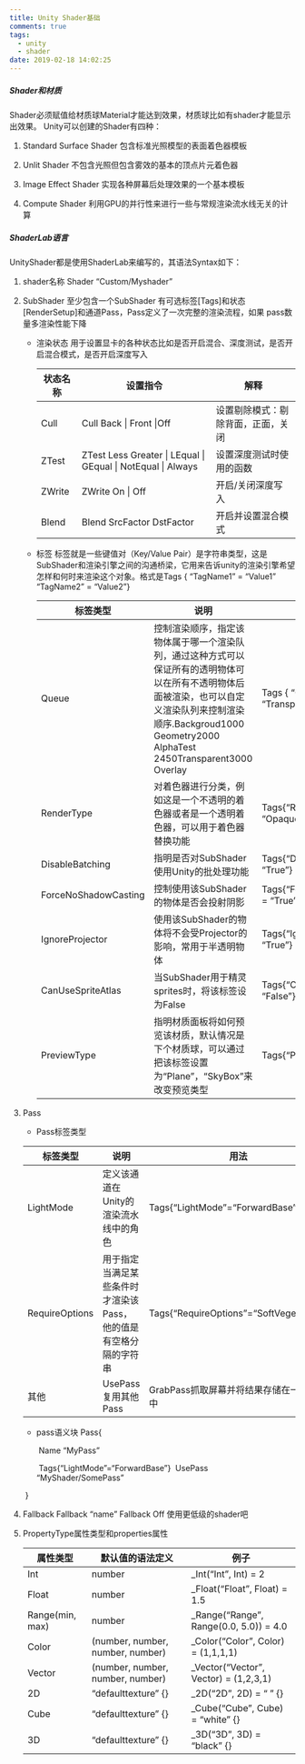 ```yaml
---
title: Unity Shader基础
comments: true
tags:
  - unity
  - shader
date: 2019-02-18 14:02:25
---
```




##### Shader和材质
Shader必须赋值给材质球Material才能达到效果，材质球比如有shader才能显示出效果。
Unity可以创建的Shader有四种：

1. Standard Surface Shader
   包含标准光照模型的表面着色器模板

2. Unlit Shader
   不包含光照但包含雾效的基本的顶点片元着色器

3. Image Effect Shader
   实现各种屏幕后处理效果的一个基本模板

4. Compute Shader
   利用GPU的并行性来进行一些与常规渲染流水线无关的计算

##### ShaderLab语言

UnityShader都是使用ShaderLab来编写的，其语法Syntax如下：

1. shader名称
   Shader “Custom/Myshader”

2. SubShader
   至少包含一个SubShader
   有可选标签[Tags]和状态[RenderSetup]和通道Pass，Pass定义了一次完整的渲染流程，如果	pass数量多渲染性能下降

   - 渲染状态
     用于设置显卡的各种状态比如是否开启混合、深度测试，是否开启混合模式，是否开启深度写入

     

     | 状态名称 | 设置指令                                                     | 解释                               |
     | -------- | ------------------------------------------------------------ | ---------------------------------- |
     | Cull     | Cull Back \| Front \|Off                                     | 设置剔除模式：剔除背面，正面，关闭 |
     | ZTest    | ZTest Less Greater \| LEqual \| GEqual \| NotEqual \| Always | 设置深度测试时使用的函数           |
     | ZWrite   | ZWrite On \| Off                                             | 开启/关闭深度写入                  |
     | Blend    | Blend SrcFactor DstFactor                                    | 开启并设置混合模式                 |

   - 标签
     标签就是一些键值对（Key/Value Pair）是字符串类型，这是SubShader和渲染引擎之间的沟通桥梁，它用来告诉unity的渲染引擎希望怎样和何时来渲染这个对象。格式是Tags { “TagName1” = “Value1” “TagName2” = “Value2”}

     

     | 标签类型             | 说明                                                         | 例子                                  |
     | -------------------- | ------------------------------------------------------------ | ------------------------------------- |
     | Queue                | 控制渲染顺序，指定该物体属于哪一个渲染队列，通过这种方式可以保证所有的透明物体可以在所有不透明物体后面被渲染，也可以自定义渲染队列来控制渲染顺序.Backgroud1000 Geometry2000 AlphaTest 2450Transparent3000 Overlay | Tags { “Queue” = “Transparent”}       |
     | RenderType           | 对着色器进行分类，例如这是一个不透明的着色器或者是一个透明着色器，可以用于着色器替换功能 | Tags{“RenderType” = “Opaque”}         |
     | DisableBatching      | 指明是否对SubShader使用Unity的批处理功能                     | Tags{“DisableBatching” = “True”}      |
     | ForceNoShadowCasting | 控制使用该SubShader的物体是否会投射阴影                      | Tags{“ForceNoShadowCasting” = “True”} |
     | IgnoreProjector      | 使用该SubShader的物体将不会受Projector的影响，常用于半透明物体 | Tags{“IgnoreProjector” = “True”}      |
     | CanUseSpriteAtlas    | 当SubShader用于精灵sprites时，将该标签设为False              | Tags{“CanUseSpriteAtlas” = “False”}   |
     | PreviewType          | 指明材质面板将如何预览该材质，默认情况是下个材质球，可以通过把该标签设置为“Plane”，“SkyBox”来改变预览类型 | Tags{“PreviewType” = “Plane”}         |

3. Pass

   - Pass标签类型

     

   | 标签类型       | 说明                                                         | 用法                                     |
   | -------------- | ------------------------------------------------------------ | ---------------------------------------- |
   | LightMode      | 定义该通道在Unity的渲染流水线中的角色                        | Tags{“LightMode”=“ForwardBase”}          |
   | RequireOptions | 用于指定当满足某些条件时才渲染该Pass，他的值是有空格分隔的字符串 | Tags{“RequireOptions”=“SoftVegetation”}  |
   | 其他           | UsePass复用其他Pass                                          | GrabPass抓取屏幕并将结果存储在一张纹理中 |

   

   - pass语义块
     Pass{

     ​	Name “MyPass”

     ​	Tags{“LightMode”=“ForwardBase”}
     ​	UsePass “MyShader/SomePass”

   ​	}

   

4. Fallback
   Fallback “name” Fallback Off 使用更低级的shader吧

   

5. PropertyType属性类型和properties属性

   

   | 属性类型        | 默认值的语法定义                 | 例子                                   |
   | --------------- | -------------------------------- | -------------------------------------- |
   | Int             | number                           | _Int(“Int”, Int) = 2                   |
   | Float           | number                           | _Float(“Float”, Float) = 1.5           |
   | Range(min, max) | number                           | _Range(“Range”, Range(0.0, 5.0)) = 4.0 |
   | Color           | (number, number, number, number) | _Color(“Color”, Color) = (1,1,1,1)     |
   | Vector          | (number, number, number, number) | _Vector(“Vector”, Vector) = (1,2,3,1)  |
   | 2D              | “defaulttexture” {}              | _2D(“2D”, 2D) = “ ” {}                 |
   | Cube            | “defaulttexture” {}              | _Cube(“Cube”, Cube) = “white” {}       |
   | 3D              | “defaulttexture” {}              | _3D(“3D”, 3D) = “black” {}             |

   


